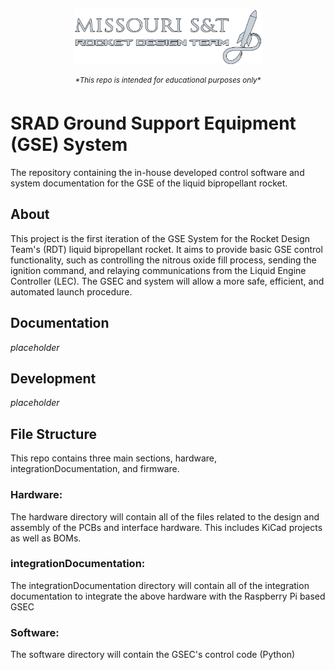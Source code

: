<p align="center">
    <img src="assetsAndImages/RDT_LOGO.png" width="60%" alt="Missouri S&T Rocket Design Team">
</p>

<p align="center"><sup><em>*This repo is intended for educational purposes only*</em></sup></p>

# SRAD Ground Support Equipment (GSE) System
The repository containing the in-house developed control software and system documentation for the GSE of the liquid bipropellant rocket. 

## About
This project is the first iteration of the GSE System for the Rocket Design Team's (RDT) liquid bipropellant rocket.
It aims to provide basic GSE control functionality, such as controlling the nitrous oxide fill process, sending the ignition command, and relaying communications from the Liquid Engine Controller (LEC). The GSEC and system will allow a more safe, efficient, and automated launch procedure. 



## Documentation
*placeholder*

## Development 
*placeholder* 

## File Structure
This repo contains three main sections, hardware, integrationDocumentation, and firmware.

### Hardware:
The hardware directory will contain all of the files related to the design and assembly of the PCBs and interface hardware. This includes KiCad projects as well as BOMs. 

### integrationDocumentation:
The integrationDocumentation directory will contain all of the integration documentation to integrate the above hardware with the Raspberry Pi based GSEC

### Software: 
The software directory will contain the GSEC's control code (Python)  
